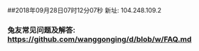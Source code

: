 ##2018年09月28日07时12分07秒 新址: 104.248.109.2
### 兔友常见问题及解答: https://github.com/wanggonging/d/blob/w/FAQ.md
